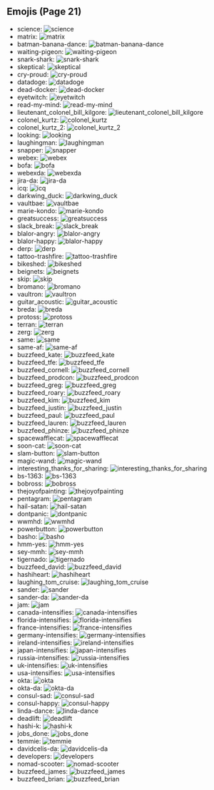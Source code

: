 
## Emojis (Page 21)

* science: ![science](/output/science)
* matrix: ![matrix](/output/matrix.gif)
* batman-banana-dance: ![batman-banana-dance](/output/batman-banana-dance.gif)
* waiting-pigeon: ![waiting-pigeon](/output/waiting-pigeon.gif)
* snark-shark: ![snark-shark](/output/snark-shark.gif)
* skeptical: ![skeptical](/output/skeptical.png)
* cry-proud: ![cry-proud](/output/cry-proud.png)
* datadoge: ![datadoge](/output/datadoge.gif)
* dead-docker: ![dead-docker](/output/dead-docker.png)
* eyetwitch: ![eyetwitch](/output/eyetwitch.gif)
* read-my-mind: ![read-my-mind](/output/read-my-mind.gif)
* lieutenant_colonel_bill_kilgore: ![lieutenant_colonel_bill_kilgore](/output/lieutenant_colonel_bill_kilgore.png)
* colonel_kurtz: ![colonel_kurtz](/output/colonel_kurtz.png)
* colonel_kurtz_2: ![colonel_kurtz_2](/output/colonel_kurtz_2.png)
* looking: ![looking](/output/looking)
* laughingman: ![laughingman](/output/laughingman.png)
* snapper: ![snapper](/output/snapper)
* webex: ![webex](/output/webex.jpg)
* bofa: ![bofa](/output/bofa.png)
* webexda: ![webexda](/output/webexda.png)
* jira-da: ![jira-da](/output/jira-da.png)
* icq: ![icq](/output/icq.png)
* darkwing_duck: ![darkwing_duck](/output/darkwing_duck.png)
* vaultbae: ![vaultbae](/output/vaultbae.jpg)
* marie-kondo: ![marie-kondo](/output/marie-kondo.png)
* greatsuccess: ![greatsuccess](/output/greatsuccess.jpg)
* slack_break: ![slack_break](/output/slack_break.png)
* blalor-angry: ![blalor-angry](/output/blalor-angry.png)
* blalor-happy: ![blalor-happy](/output/blalor-happy.png)
* derp: ![derp](/output/derp.jpg)
* tattoo-trashfire: ![tattoo-trashfire](/output/tattoo-trashfire.png)
* bikeshed: ![bikeshed](/output/bikeshed.png)
* beignets: ![beignets](/output/beignets.jpg)
* skip: ![skip](/output/skip.gif)
* bromano: ![bromano](/output/bromano.png)
* vaultron: ![vaultron](/output/vaultron.png)
* guitar_acoustic: ![guitar_acoustic](/output/guitar_acoustic.png)
* breda: ![breda](/output/breda.png)
* protoss: ![protoss](/output/protoss.jpg)
* terran: ![terran](/output/terran.png)
* zerg: ![zerg](/output/zerg.png)
* same: ![same](/output/same.png)
* same-af: ![same-af](/output/same-af.png)
* buzzfeed_kate: ![buzzfeed_kate](/output/buzzfeed_kate.png)
* buzzfeed_tfe: ![buzzfeed_tfe](/output/buzzfeed_tfe.png)
* buzzfeed_cornell: ![buzzfeed_cornell](/output/buzzfeed_cornell.png)
* buzzfeed_prodcon: ![buzzfeed_prodcon](/output/buzzfeed_prodcon.png)
* buzzfeed_greg: ![buzzfeed_greg](/output/buzzfeed_greg.png)
* buzzfeed_roary: ![buzzfeed_roary](/output/buzzfeed_roary.png)
* buzzfeed_kim: ![buzzfeed_kim](/output/buzzfeed_kim.png)
* buzzfeed_justin: ![buzzfeed_justin](/output/buzzfeed_justin.png)
* buzzfeed_paul: ![buzzfeed_paul](/output/buzzfeed_paul.png)
* buzzfeed_lauren: ![buzzfeed_lauren](/output/buzzfeed_lauren.png)
* buzzfeed_phinze: ![buzzfeed_phinze](/output/buzzfeed_phinze.png)
* spacewafflecat: ![spacewafflecat](/output/spacewafflecat.png)
* soon-cat: ![soon-cat](/output/soon-cat.jpg)
* slam-button: ![slam-button](/output/slam-button.jpg)
* magic-wand: ![magic-wand](/output/magic-wand.png)
* interesting_thanks_for_sharing: ![interesting_thanks_for_sharing](/output/interesting_thanks_for_sharing)
* bs-1363: ![bs-1363](/output/bs-1363.png)
* bobross: ![bobross](/output/bobross.png)
* thejoyofpainting: ![thejoyofpainting](/output/thejoyofpainting.jpg)
* pentagram: ![pentagram](/output/pentagram.png)
* hail-satan: ![hail-satan](/output/hail-satan)
* dontpanic: ![dontpanic](/output/dontpanic.jpg)
* wwmhd: ![wwmhd](/output/wwmhd)
* powerbutton: ![powerbutton](/output/powerbutton.png)
* basho: ![basho](/output/basho.png)
* hmm-yes: ![hmm-yes](/output/hmm-yes.gif)
* sey-mmh: ![sey-mmh](/output/sey-mmh.gif)
* tigernado: ![tigernado](/output/tigernado.jpg)
* buzzfeed_david: ![buzzfeed_david](/output/buzzfeed_david.png)
* hashiheart: ![hashiheart](/output/hashiheart.png)
* laughing_tom_cruise: ![laughing_tom_cruise](/output/laughing_tom_cruise.png)
* sander: ![sander](/output/sander.png)
* sander-da: ![sander-da](/output/sander-da.png)
* jam: ![jam](/output/jam.png)
* canada-intensifies: ![canada-intensifies](/output/canada-intensifies.gif)
* florida-intensifies: ![florida-intensifies](/output/florida-intensifies.gif)
* france-intensifies: ![france-intensifies](/output/france-intensifies.gif)
* germany-intensifies: ![germany-intensifies](/output/germany-intensifies.gif)
* ireland-intensifies: ![ireland-intensifies](/output/ireland-intensifies.gif)
* japan-intensifies: ![japan-intensifies](/output/japan-intensifies.gif)
* russia-intensifies: ![russia-intensifies](/output/russia-intensifies.gif)
* uk-intensifies: ![uk-intensifies](/output/uk-intensifies.gif)
* usa-intensifies: ![usa-intensifies](/output/usa-intensifies.gif)
* okta: ![okta](/output/okta.png)
* okta-da: ![okta-da](/output/okta-da.png)
* consul-sad: ![consul-sad](/output/consul-sad.png)
* consul-happy: ![consul-happy](/output/consul-happy.png)
* linda-dance: ![linda-dance](/output/linda-dance.gif)
* deadlift: ![deadlift](/output/deadlift.gif)
* hashi-k: ![hashi-k](/output/hashi-k.png)
* jobs_done: ![jobs_done](/output/jobs_done.jpg)
* temmie: ![temmie](/output/temmie.png)
* davidcelis-da: ![davidcelis-da](/output/davidcelis-da.gif)
* developers: ![developers](/output/developers.gif)
* nomad-scooter: ![nomad-scooter](/output/nomad-scooter.png)
* buzzfeed_james: ![buzzfeed_james](/output/buzzfeed_james.png)
* buzzfeed_brian: ![buzzfeed_brian](/output/buzzfeed_brian.png)
